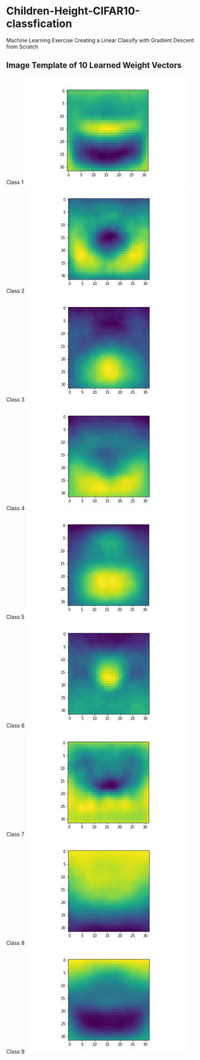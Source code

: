 # Children-Height-CIFAR10-classfication
Machine Learning Exercise Creating a Linear Classify with Gradient Descent from Scratch


## Image Template of 10 Learned Weight Vectors
Class 1
![Screenshot](classifier1.jpg)
Class 2 
![Screenshot](classifier2.jpg)
Class 3
![Screenshot](classifier3.jpg) 
Class 4
![Screenshot](classifier4.jpg)
Class 5
 ![Screenshot](classifier5.jpg)
 Class 6
 ![Screenshot](classifier6.jpg) 
 Class 7
 ![Screenshot](classifier7.jpg) 
 Class 8
 ![Screenshot](classifier8.jpg)
 Class 9
 ![Screenshot](classifier9.jpg)
